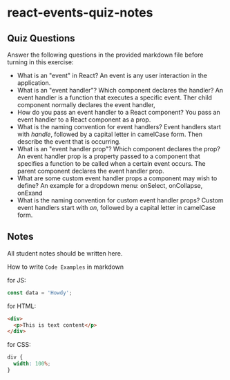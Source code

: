 # react-events-quiz-notes

## Quiz Questions

Answer the following questions in the provided markdown file before turning in this exercise:

- What is an "event" in React?
  An event is any user interaction in the application.
- What is an "event handler"? Which component declares the handler?
  An event handler is a function that executes a specific event. Ther child component normally declares the event handler,
- How do you pass an event handler to a React component?
  You pass an event handler to a React component as a prop.
- What is the naming convention for event handlers?
  Event handlers start with _handle_, followed by a capital letter in camelCase form. Then describe the event that is occurring.
- What is an "event handler prop"? Which component declares the prop?
  An event handler prop is a property passed to a component that specifies a function to be called when a certain event occurs. The parent component declares the event handler prop.
- What are some custom event handler props a component may wish to define?
  An example for a dropdown menu: onSelect, onCollapse, onExand
- What is the naming convention for custom event handler props?
  Custom event handlers start with _on_, followed by a capital letter in camelCase form.

## Notes

All student notes should be written here.

How to write `Code Examples` in markdown

for JS:

```javascript
const data = 'Howdy';
```

for HTML:

```html
<div>
  <p>This is text content</p>
</div>
```

for CSS:

```css
div {
  width: 100%;
}
```
